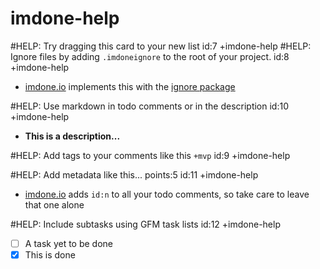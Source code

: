 imdone-help
====
#HELP: Try dragging this card to your new list id:7 +imdone-help
#HELP: Ignore files by adding `.imdoneignore` to the root of your project. id:8 +imdone-help
- [imdone.io](https://imdone.io) implements this with the [ignore package](https://www.npmjs.com/package/ignore)

#HELP: Use markdown in todo comments or in the description id:10 +imdone-help
- **This is a description...**

#HELP: Add tags to your comments like this `+mvp` id:9 +imdone-help

#HELP: Add metadata like this... points:5 id:11 +imdone-help
- [imdone.io](https://imdone.io) adds `id:n` to all your todo comments, so take care to leave that one alone

#HELP: Include subtasks using GFM task lists id:12 +imdone-help
- [ ] A task yet to be done
- [x] This is done
